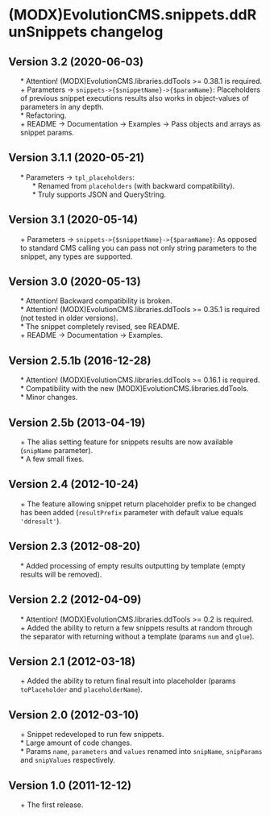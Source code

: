 # (MODX)EvolutionCMS.snippets.ddRunSnippets changelog


## Version 3.2 (2020-06-03)
* \* Attention! (MODX)EvolutionCMS.libraries.ddTools >= 0.38.1 is required.
* \+ Parameters → `snippets->{$snippetName}->{$paramName}`: Placeholders of previous snippet executions results also works in object-values of parameters in any depth.
* \* Refactoring.
* \+ README → Documentation → Examples → Pass objects and arrays as snippet params.


## Version 3.1.1 (2020-05-21)
* \* Parameters → `tpl_placeholders`:
	* \* Renamed from `placeholders` (with backward compatibility).
	* \* Truly supports JSON and QueryString.


## Version 3.1 (2020-05-14)
* \+ Parameters → `snippets->{$snippetName}->{$paramName}`: As opposed to standard CMS calling you can pass not only string parameters to the snippet, any types are supported.


## Version 3.0 (2020-05-13)
* \* Attention! Backward compatibility is broken.
* \* Attention! (MODX)EvolutionCMS.libraries.ddTools >= 0.35.1 is required (not tested in older versions).
* \* The snippet completely revised, see README.
* \+ README → Documentation → Examples.


## Version 2.5.1b (2016-12-28)
* \* Attention! (MODX)EvolutionCMS.libraries.ddTools >= 0.16.1 is required.
* \* Compatibility with the new (MODX)EvolutionCMS.libraries.ddTools.
* \* Minor changes.


## Version 2.5b (2013-04-19)
* \+ The alias setting feature for snippets results are now available (`snipName` parameter).
* \* A few small fixes.


## Version 2.4 (2012-10-24)
* \+ The feature allowing snippet return placeholder prefix to be changed has been added (`resultPrefix` parameter with default value equals `'ddresult'`).


## Version 2.3 (2012-08-20)
* \* Added processing of empty results outputting by template (empty results will be removed).


## Version 2.2 (2012-04-09)
* \* Attention! (MODX)EvolutionCMS.libraries.ddTools >= 0.2 is required.
* \+ Added the ability to return a few snippets results at random through the separator with returning without a template (params `num` and `glue`).


## Version 2.1 (2012-03-18)
* \+ Added the ability to return final result into placeholder (params `toPlaceholder` and `placeholderName`).


## Version 2.0 (2012-03-10)
* \+ Snippet redeveloped to run few snippets.
* \* Large amount of code changes.
* \* Params `name`, `parameters` and `values` renamed into `snipName`, `snipParams` and `snipValues` respectively.


## Version 1.0 (2011-12-12)
* \+ The first release.


<link rel="stylesheet" type="text/css" href="https://DivanDesign.ru/assets/files/ddMarkdown.css" />
<style>ul{list-style:none;}</style>